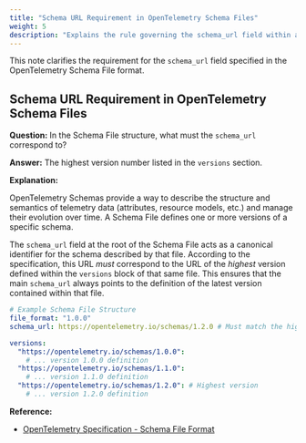 ```yaml
---
title: "Schema URL Requirement in OpenTelemetry Schema Files"
weight: 5
description: "Explains the rule governing the schema_url field within an OpenTelemetry Schema File."
---
```


This note clarifies the requirement for the `schema_url` field specified in the OpenTelemetry Schema File format.

## Schema URL Requirement in OpenTelemetry Schema Files

**Question:** In the Schema File structure, what must the `schema_url` correspond to?

**Answer:** The highest version number listed in the `versions` section.

**Explanation:**

OpenTelemetry Schemas provide a way to describe the structure and semantics of telemetry data (attributes, resource models, etc.) and manage their evolution over time. A Schema File defines one or more versions of a specific schema.

The `schema_url` field at the root of the Schema File acts as a canonical identifier for the schema described by that file. According to the specification, this URL *must* correspond to the URL of the *highest* version defined within the `versions` block of that same file. This ensures that the main `schema_url` always points to the definition of the latest version contained within that file.

```yaml
# Example Schema File Structure
file_format: "1.0.0"
schema_url: https://opentelemetry.io/schemas/1.2.0 # Must match the highest version below

versions:
  "https://opentelemetry.io/schemas/1.0.0":
    # ... version 1.0.0 definition
  "https://opentelemetry.io/schemas/1.1.0":
    # ... version 1.1.0 definition
  "https://opentelemetry.io/schemas/1.2.0": # Highest version
    # ... version 1.2.0 definition
```

**Reference:**

* [OpenTelemetry Specification - Schema File Format](https://github.com/open-telemetry/opentelemetry-specification/blob/main/specification/schemas/file_format.md)
